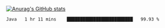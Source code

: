[![Anurag's GitHub stats](https://github-readme-stats.vercel.app/api?username=sebasphere&count_private=true&theme=tokyonight)](https://github.com/anuraghazra/github-readme-stats)

<!--START_SECTION:waka-->
```text
Java   1 hr 11 mins    █████████████████████████   99.93 % 
```
<!--END_SECTION:waka-->
